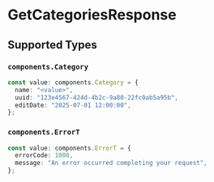 # GetCategoriesResponse


## Supported Types

### `components.Category`

```typescript
const value: components.Category = {
  name: "<value>",
  uuid: "123e4567-424d-4b2c-9a80-22fc0ab5a95b",
  editDate: "2025-07-01 12:00:00",
};
```

### `components.ErrorT`

```typescript
const value: components.ErrorT = {
  errorCode: 1000,
  message: "An error occurred completing your request",
};
```

